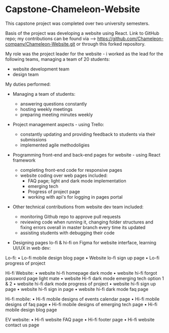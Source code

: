 # Capstone-Chameleon-Website

This capstone project was completed over two university semesters. 

Basis of the project was developing a website using React.
Link to GitHub repo; my contributions can be found via --> https://github.com/Chameleon-company/Chameleon-Website.git or through this forked repository.

My role was the project leader for the website - i worked as the lead for the following teams, managing a team of 20 students:
   - website development team
   - design team

My duties performed:
- Managing a team of students:
   - answering questions constantly
   - hosting weekly meetings
   - preparing meeting minutes weekly
  
- Project management aspects - using Trello:
   - constantly updating and providing feedback to students via their submissions
   - implemented agile methodoligies
   
- Programming front-end and back-end pages for website - using React framework
   - completing front-end code for responsive pages
   - website coding over web pages included:
     - FAQ page; light and dark mode implementation
     - emerging tech
     - Progress of project page
     - working with api's for logging in pages portal
- Other technical contributions from website dev team included:
    - monitoring Github repo to approve pull requests
    - reviewing code when running it, changing folder structures and fixing errors overall in master branch every time its updated
    - assisting students with debugging their code
       
- Designing pages lo-fi & hi-fi on Figma for website interface, learning UI/UX in web dev:

Lo-fi:
	•	Lo-fi mobile design blog page
	•	Website lo-fi sign up page
	•	Lo-fi progress of project

Hi-fi Website:
	•	website hi-fi homepage dark mode
	•	website hi-fi forgot password page light mate
	•	website Hi-fi dark mode emerging tech option 1 & 2
	•	website hi-fi dark mode progress of project
	•	website hi-fi sign up page
	•	website hi-fi sign in page
	•	website hi-fi dark mode faq page

Hi-fi mobile:
	•	Hi-fi mobile designs of events calendar page
	•	Hi-fi mobile designs of faq page
	•	Hi-fi mobile designs of emerging tech page
	•	Hi-fi mobile design blog page

EV website:
	•	Hi-fi website FAQ page
	•	Hi-fi footer page
	•	Hi-fi website contact us page 


